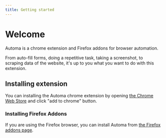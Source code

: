 ```yaml
---
title: Getting started
---
```


# Welcome

Automa is a chrome extension and Firefox addons for browser automation.

From auto-fill forms, doing a repetitive task, taking a screenshot, to scraping data of the website, it's up to you what you want to do with this extension.

## Installing extension

You can installing the Automa chrome extension by opening [the Chrome Web Store](https://chrome.google.com/webstore/detail/infppggnoaenmfagbfknfkancpbljcca) and click "add to chrome" button.

### Installing Firefox Addons

If you are using the Firefox browser, you can install Automa from [the Firefox addons page](https://addons.mozilla.org/en-US/firefox/addon/automa/).